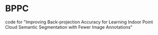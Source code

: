 # BPPC
code for "Improving Back-projection Accuracy for Learning Indoor Point Cloud Semantic Segmentation with Fewer Image Annotations"
